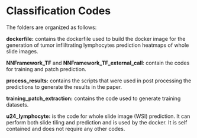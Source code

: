# Classification Codes

The folders are organized as follows:

**dockerfile:** contains the dockerfile used to build the docker image for the generation of tumor infliltrating lymphocytes prediction heatmaps of whole slide images.

**NNFramework_TF** and **NNFramework_TF_external_call**: contain the codes for training and patch prediction.

**process_results:** contains the scripts that were used in post processing the predictions to generate the results in the paper.

**training_patch_extraction:** contains the code used to generate training datasets.

**u24_lymphocyte:** is the code for whole slide image (WSI) prediction. It can perform both slide tiling and prediction and is used by the docker. It is self contained and does not require any other codes. 





